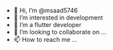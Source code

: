 - 👋 Hi, I’m @msaad5746
- 👀 I’m interested in development
- 🌱 I’m  a flutter developer
- 💞️ I’m looking to collaborate on ...
- 📫 How to reach me ...

<!---
msaad5746/msaad5746 is a ✨ special ✨ repository because its `README.md` (this file) appears on your GitHub profile.
You can click the Preview link to take a look at your changes.
--->
